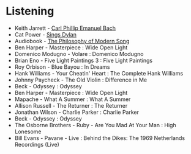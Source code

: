 # Listening

- Keith Jarrett - [Carl Phillip Emanuel Bach](https://ecmrecords.com/product/carl-philipp-emanuel-bach-keith-jarrett/)
- Cat Power - [Sings Dylan](https://en.wikipedia.org/wiki/Cat_Power_Sings_Dylan:_The_1966_Royal_Albert_Hall_Concert)
- Audiobook - [The Philosophy of Modern Song](https://en.wikipedia.org/wiki/The_Philosophy_of_Modern_Song)
- Ben Harper - Masterpiece : Wide Open Light
- Domenico Modugno - Volare : Domenico Modugno
- Brian Eno - Five Light Paintings 3 : Five Light Paintings
- Roy Orbison - Blue Bayou : In Dreams
- Hank Williams - Your Cheatin' Heart : The Complete Hank Williams
- Johnny Paycheck - The Old Violin : Difference in Me
- Beck - Odyssey : Odyssey
- Ben Harper - Masterpiece : Wide Open Light
- Mapache - What A Summer : What A Summer
- Allison Russell - The Returner : The Returner
- Jonathan Wilson - Charlie Parker : Charlie Parker
- Beck - Odyssey : Odyssey
- The Osborne Brothers - Ruby - Are You Mad At Your Man : High Lonesome
- Bill Evans - Pavane - Live : Behind the Dikes: The 1969 Netherlands Recordings (Live)
